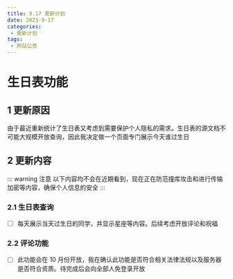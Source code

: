 ```yaml
---
title: 9.17 更新计划
date: 2023-9-17
categories:
 - 更新计划
tags:
 - 网站公告
---
```


# 生日表功能

## 1 更新原因

由于最近重新统计了生日表又考虑到需要保护个人隐私的需求。生日表的源文档不可能大规模开放查询，因此我决定做一个页面专门展示今天谁过生日

## 2 更新内容

::: warning 注意
以下内容均不会在近期看到，现在正在防范撞库攻击和进行传输加密等内容，确保个人信息的安全
:::

### 2.1 生日表查询

- [ ] 每天展示当天过生日的同学，并显示星座等内容。后续考虑开放评论和祝福

### 2.2 评论功能

- [ ] 此功能会在 10 月份开放，我在确认此功能是否符合相关法律法规以及服务器是否符合资质。待完成后会向全部人免登录开放

